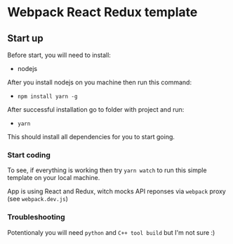 # Webpack React Redux template
## Start up 

Before start, you will need to install: 
 - nodejs

After you install nodejs on you machine then run this command:
 - `npm install yarn -g`

After successful installation go to folder with project and run:
 - `yarn`

This should install all dependencies for you to start going. 

### Start coding 

To see, if everything is working then try `yarn watch` to run this simple template on your local machine.

App is using React and Redux, witch mocks API reponses via `webpack` proxy (see `webpack.dev.js`) 

### Troubleshooting 
Potentionaly you will need `python` and `C++ tool build` but I'm not sure :) 


